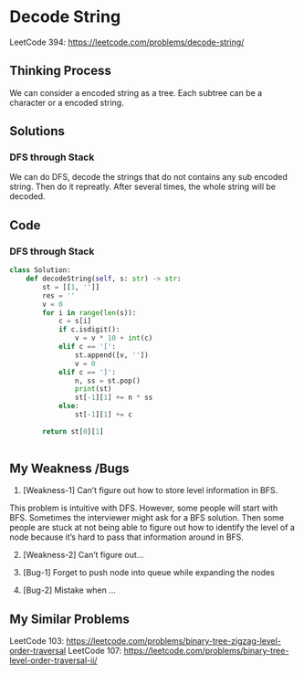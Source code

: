 # Decode String

LeetCode 394: https://leetcode.com/problems/decode-string/

## Thinking Process

We can consider a encoded string as a tree. Each subtree can be a character or a encoded string.
 

## Solutions

### DFS through Stack 

We can do DFS, decode the strings that do not contains any sub encoded string. Then do it repreatly.
After several times, the whole string will be decoded.

## Code

### DFS through Stack

```Python
class Solution:
    def decodeString(self, s: str) -> str:
        st = [[1, '']]
        res = ''
        v = 0
        for i in range(len(s)):
            c = s[i]
            if c.isdigit():
                v = v * 10 + int(c)
            elif c == '[':
                st.append([v, ''])
                v = 0
            elif c == ']':
                n, ss = st.pop()
                print(st)
                st[-1][1] += n * ss
            else:
                st[-1][1] += c
        
        return st[0][1]
                
```

## My Weakness /Bugs

1. [Weakness-1] Can’t figure out how to store level information in BFS.

This problem is intuitive with DFS. However, some people will start with BFS. Sometimes the interviewer might ask for a BFS solution. Then some people are stuck at not being able to figure out how to identify the level of a node because it’s hard to pass that information around in BFS.

2. [Weakness-2] Can’t figure out...

3. [Bug-1] Forget to push node into queue while expanding the nodes

4. [Bug-2] Mistake when ...

## My Similar Problems

LeetCode 103: https://leetcode.com/problems/binary-tree-zigzag-level-order-traversal
LeetCode 107: https://leetcode.com/problems/binary-tree-level-order-traversal-ii/
